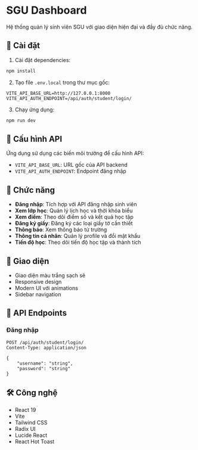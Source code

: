 # SGU Dashboard

Hệ thống quản lý sinh viên SGU với giao diện hiện đại và đầy đủ chức năng.

## 🚀 Cài đặt

1. Cài đặt dependencies:
```bash
npm install
```

2. Tạo file `.env.local` trong thư mục gốc:
```env
VITE_API_BASE_URL=http://127.0.0.1:8000
VITE_API_AUTH_ENDPOINT=/api/auth/student/login/
```

3. Chạy ứng dụng:
```bash
npm run dev
```

## 🔧 Cấu hình API

Ứng dụng sử dụng các biến môi trường để cấu hình API:

- `VITE_API_BASE_URL`: URL gốc của API backend
- `VITE_API_AUTH_ENDPOINT`: Endpoint đăng nhập

## 📱 Chức năng

- **Đăng nhập**: Tích hợp với API đăng nhập sinh viên
- **Xem lớp học**: Quản lý lịch học và thời khóa biểu
- **Xem điểm**: Theo dõi điểm số và kết quả học tập
- **Đăng ký giấy**: Đăng ký các loại giấy tờ cần thiết
- **Thông báo**: Xem thông báo từ trường
- **Thông tin cá nhân**: Quản lý profile và đổi mật khẩu
- **Tiến độ học**: Theo dõi tiến độ học tập và thành tích

## 🎨 Giao diện

- Giao diện màu trắng sạch sẽ
- Responsive design
- Modern UI với animations
- Sidebar navigation

## 🔐 API Endpoints

### Đăng nhập
```
POST /api/auth/student/login/
Content-Type: application/json

{
    "username": "string",
    "password": "string"
}
```

## 🛠️ Công nghệ

- React 19
- Vite
- Tailwind CSS
- Radix UI
- Lucide React
- React Hot Toast